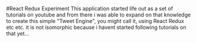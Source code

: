 #React Redux Experiment
This application started life out as a set of tutorials on youtube and from there i was able to expand on that knowledge to create this simple "Tweet Engine", you might call it, using React Redux etc etc. it is not isomorphic because i havent started following tutorials on that yet...